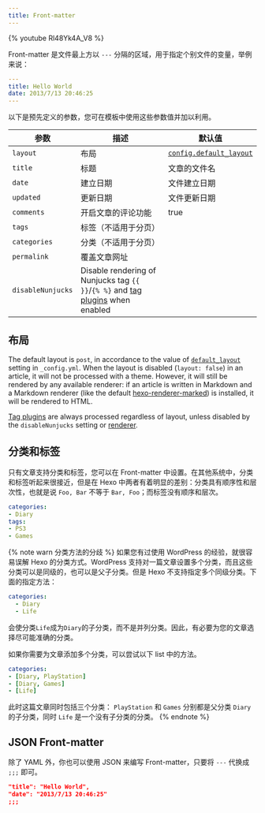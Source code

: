 ```yaml
---
title: Front-matter
---
```


{% youtube Rl48Yk4A_V8 %}

Front-matter 是文件最上方以 `---` 分隔的区域，用于指定个别文件的变量，举例来说：

``` yaml
---
title: Hello World
date: 2013/7/13 20:46:25
---
```

以下是预先定义的参数，您可在模板中使用这些参数值并加以利用。

参数 | 描述 | 默认值
--- | --- | ---
`layout` | 布局 | [`config.default_layout`](/zh-cn/docs/configuration#文章)
`title` | 标题 | 文章的文件名
`date` | 建立日期 | 文件建立日期
`updated` | 更新日期 | 文件更新日期
`comments` | 开启文章的评论功能 | true
`tags` | 标签（不适用于分页） |
`categories` | 分类（不适用于分页）|
`permalink` | 覆盖文章网址 |
`disableNunjucks` | Disable rendering of Nunjucks tag `{{ }}`/`{% %}` and [tag plugins](/docs/tag-plugins) when enabled

## 布局

The default layout is `post`, in accordance to the value of [`default_layout`]((/docs/configuration#Writing)) setting in `_config.yml`. When the layout is disabled (`layout: false`) in an article, it will not be processed with a theme. However, it will still be rendered by any available renderer: if an article is written in Markdown and a Markdown renderer (like the default [hexo-renderer-marked](https://github.com/hexojs/hexo-renderer-marked)) is installed, it will be rendered to HTML.

[Tag plugins](/docs/tag-plugins) are always processed regardless of layout, unless disabled by the `disableNunjucks` setting or [renderer](/api/renderer#Disable-Nunjucks-tags).

## 分类和标签

只有文章支持分类和标签，您可以在 Front-matter 中设置。在其他系统中，分类和标签听起来很接近，但是在 Hexo 中两者有着明显的差别：分类具有顺序性和层次性，也就是说 `Foo, Bar` 不等于 `Bar, Foo`；而标签没有顺序和层次。

``` yaml
categories:
- Diary
tags:
- PS3
- Games
```

{% note warn 分类方法的分歧 %}
如果您有过使用 WordPress 的经验，就很容易误解 Hexo 的分类方式。WordPress 支持对一篇文章设置多个分类，而且这些分类可以是同级的，也可以是父子分类。但是 Hexo 不支持指定多个同级分类。下面的指定方法：

```yaml
categories:
  - Diary
  - Life
```

会使分类`Life`成为`Diary`的子分类，而不是并列分类。因此，有必要为您的文章选择尽可能准确的分类。

如果你需要为文章添加多个分类，可以尝试以下 list 中的方法。

```yaml
categories:
- [Diary, PlayStation]
- [Diary, Games]
- [Life]
```

此时这篇文章同时包括三个分类： `PlayStation` 和 `Games` 分别都是父分类 `Diary` 的子分类，同时 `Life` 是一个没有子分类的分类。
{% endnote %}

## JSON Front-matter

除了 YAML 外，你也可以使用 JSON 来编写 Front-matter，只要将 `---` 代换成 `;;;` 即可。

``` json
"title": "Hello World",
"date": "2013/7/13 20:46:25"
;;;
```

